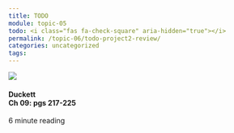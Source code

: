 ```yaml
---
title: TODO
module: topic-05
todo: <i class="fas fa-check-square" aria-hidden="true"></i>
permalink: /topic-06/todo-project2-review/
categories: uncategorized
tags:
---
```


<div class="row text-center">
  <div class="col-lg-4">
    <div class="bs-component">
      <div class="list-group">
        <div class="list-group-item hw-item-disabled">
          <img class="icon-hw" src="http://localhost:4000/intro-web-dev/topic-03/img/project-01.svg" />
          <h4 class="list-group-item-heading">Duckett<br />Ch 09: pgs 217-225</h4>
          <div class="divider-hw"></div>
          <p class="list-group-item-text"><i class="far fa-clock" aria-hidden="true"></i> 6 minute reading</p>
        </div>
      </div>
    </div>
  </div>
</div>
